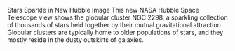 Stars Sparkle in New Hubble Image 
 This new NASA Hubble Space Telescope view shows the globular cluster NGC 2298, a sparkling collection of thousands of stars held together by their mutual gravitational attraction. Globular clusters are typically home to older populations of stars, and they mostly reside in the dusty outskirts of galaxies.